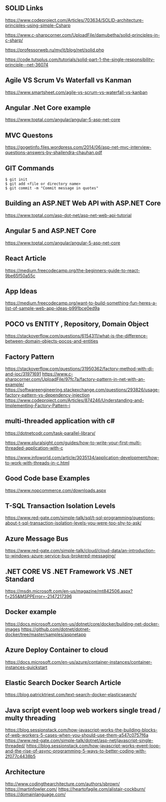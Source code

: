 ## SOLID Links
https://www.codeproject.com/Articles/703634/SOLID-architecture-principles-using-simple-Csharp

https://www.c-sharpcorner.com/UploadFile/damubetha/solid-principles-in-c-sharp/

https://professorweb.ru/my/it/blog/net/solid.php

https://code.tutsplus.com/tutorials/solid-part-1-the-single-responsibility-principle--net-36074

## Agile VS Scrum Vs Waterfall vs Kanman

https://www.smartsheet.com/agile-vs-scrum-vs-waterfall-vs-kanban

## Angular .Net Core example 
https://www.toptal.com/angular/angular-5-asp-net-core

## MVC Questons
https://gogetinfo.files.wordpress.com/2014/06/asp-net-mvc-interview-questions-answers-by-shailendra-chauhan.pdf

## GIT Commands

```
$ git init
$ git add <file or directory name>
$ git commit -m "Commit message in quotes"
```

## Building an ASP.NET Web API with ASP.NET Core
https://www.toptal.com/asp-dot-net/asp-net-web-api-tutorial

## Angular 5 and ASP.NET Core
https://www.toptal.com/angular/angular-5-asp-net-core

## React Article 
https://medium.freecodecamp.org/the-beginners-guide-to-react-9be65f50a55c

## App Ideas
https://medium.freecodecamp.org/want-to-build-something-fun-heres-a-list-of-sample-web-app-ideas-b991bce0ed9a

## POCO vs ENTITY , Repository, Domain Object 
https://stackoverflow.com/questions/6154311/what-is-the-difference-between-domain-objects-pocos-and-entities

## Factory Pattern 

https://stackoverflow.com/questions/31950362/factory-method-with-di-and-ioc/31971691
https://www.c-sharpcorner.com/UploadFile/97fc7a/factory-pattern-in-net-with-an-example/
https://softwareengineering.stackexchange.com/questions/293826/usage-factory-pattern-vs-dependency-injection
https://www.codeproject.com/Articles/874246/Understanding-and-Implementing-Factory-Pattern-i

## multi-threaded application with c#
https://dotnetcodr.com/task-parallel-library/

https://www.pluralsight.com/guides/how-to-write-your-first-multi-threaded-application-with-c

https://www.infoworld.com/article/3035134/application-development/how-to-work-with-threads-in-c.html

## Good Code base  Examples 

https://www.nopcommerce.com/downloads.aspx


## T-SQL Transaction Isolation Levels 

https://www.red-gate.com/simple-talk/sql/t-sql-programming/questions-about-t-sql-transaction-isolation-levels-you-were-too-shy-to-ask/


## Azure Message Bus 

https://www.red-gate.com/simple-talk/cloud/cloud-data/an-introduction-to-windows-azure-service-bus-brokered-messaging/

## .NET CORE VS .NET Framework VS .NET Standard

https://msdn.microsoft.com/en-us/magazine/mt842506.aspx?f=255&MSPPError=-2147217396


## Docker example 
https://docs.microsoft.com/en-us/dotnet/core/docker/building-net-docker-images
https://github.com/dotnet/dotnet-docker/tree/master/samples/aspnetapp

## Azure Deploy Container to cloud 
https://docs.microsoft.com/en-us/azure/container-instances/container-instances-quickstart

## Elastic Search Docker Search Article 
https://blog.patricktriest.com/text-search-docker-elasticsearch/

## Java script  event loop web workers  single tread / multy threading
https://blog.sessionstack.com/how-javascript-works-the-building-blocks-of-web-workers-5-cases-when-you-should-use-them-a547c0757f6a
https://www.red-gate.com/simple-talk/dotnet/asp-net/javascript-single-threaded/
https://blog.sessionstack.com/how-javascript-works-event-loop-and-the-rise-of-async-programming-5-ways-to-better-coding-with-2f077c4438b5

## Architecture

http://www.codingthearchitecture.com/authors/sbrown/
https://martinfowler.com/
https://heartofagile.com/alistair-cockburn/
https://domainlanguage.com/

